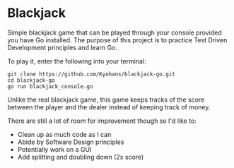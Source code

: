 # Blackjack

Simple blackjack game that can be played through your console provided you have Go installed. The purpose of this project is to practice Test Driven Development principles and learn Go.

To play it, enter the following into your terminal:
```
git clone https://github.com/Kyohans/blackjack-go.git
cd blackjack-go
go run blackjack_console.go
```
Unlike the real blackjack game, this game keeps tracks of the score between the player and the dealer instead of keeping track of money.

There are still a lot of room for improvement though so I'd like to:
- Clean up as much code as I can
- Abide by Software Design principles
- Potentially work on a GUI
- Add splitting and doubling down (2x score)
